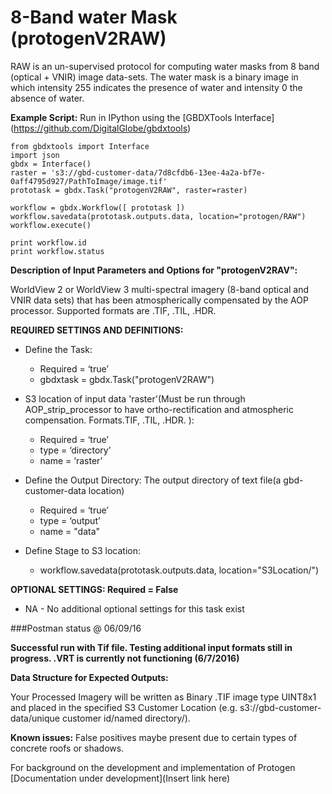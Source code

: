 # 8-Band water Mask (protogenV2RAW)

RAW is an un-supervised protocol for computing water masks from 8 band (optical + VNIR) image data-sets. The water mask is a binary image in which intensity 255 indicates the presence of water and intensity 0 the absence of water. 

**Example Script:** Run in IPython using the [GBDXTools Interface] (https://github.com/DigitalGlobe/gbdxtools)


    from gbdxtools import Interface 
    import json
    gbdx = Interface()
    raster = 's3://gbd-customer-data/7d8cfdb6-13ee-4a2a-bf7e-0aff4795d927/PathToImage/image.tif'
    prototask = gbdx.Task("protogenV2RAW", raster=raster)

    workflow = gbdx.Workflow([ prototask ])  
    workflow.savedata(prototask.outputs.data, location="protogen/RAW")
    workflow.execute()

    print workflow.id
    print workflow.status
	

**Description of Input Parameters and Options for "protogenV2RAV":**

WorldView 2 or WorldView 3 multi-spectral imagery (8-band optical and VNIR data sets) that has been atmospherically compensated by the AOP processor.  Supported formats are .TIF, .TIL, .HDR.

**REQUIRED SETTINGS AND DEFINITIONS:**

* Define the Task:
    * Required = ‘true’
    * gbdxtask = gbdx.Task("protogenV2RAW")

* S3 location of input data 'raster'(Must be run through AOP_strip_processor to have ortho-rectification and atmospheric compensation. Formats.TIF, .TIL, .HDR.   ):
    * Required = ‘true’
    * type = ‘directory’
    * name = ‘raster’
    
* Define the Output Directory: The output directory of text file(a gbd-customer-data location)
    * Required = ‘true’
    * type = ‘output’
    * name = "data"

* Define Stage to S3 location:
    * workflow.savedata(prototask.outputs.data, location="S3Location/")

**OPTIONAL SETTINGS: Required = False**

* NA - No additional optional settings for this task exist



###Postman status @ 06/09/16

**Successful run with Tif file.  Testing additional input formats still in progress.  .VRT is currently not functioning (6/7/2016)**



**Data Structure for Expected Outputs:**

Your Processed Imagery will be written as Binary .TIF image type UINT8x1 and placed in the specified S3 Customer Location (e.g.  s3://gbd-customer-data/unique customer id/named directory/).  

**Known issues:**  False positives maybe present due to certain types of concrete roofs or shadows.


For background on the development and implementation of  Protogen  [Documentation under development](Insert link here)


